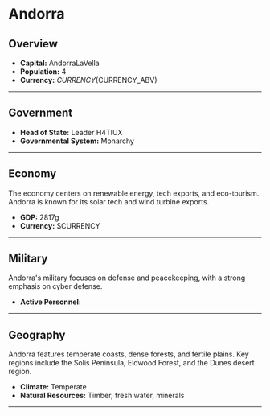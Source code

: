 # Andorra

## Overview

- **Capital:** AndorraLaVella
- **Population:** 4
- **Currency:** $CURRENCY ($CURRENCY_ABV)

---

## Government

- **Head of State:** Leader H4TIUX
- **Governmental System:** Monarchy

---

## Economy
The economy centers on renewable energy, tech exports, and eco-tourism. Andorra is known for its solar tech and wind turbine exports.

- **GDP:** 2817g
- **Currency:** $CURRENCY

---

## Military
Andorra's military focuses on defense and peacekeeping, with a strong emphasis on cyber defense.

- **Active Personnel:** 

---

## Geography
Andorra features temperate coasts, dense forests, and fertile plains. Key regions include the Solis Peninsula, Eldwood Forest, and the Dunes desert region.

- **Climate:** Temperate
- **Natural Resources:** Timber, fresh water, minerals

---